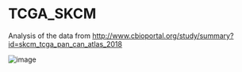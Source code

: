 # TCGA_SKCM
Analysis of the data from http://www.cbioportal.org/study/summary?id=skcm_tcga_pan_can_atlas_2018

![image](https://user-images.githubusercontent.com/114799897/214769200-d9db6739-e6e0-47a5-8e78-ec69518b082e.png)

